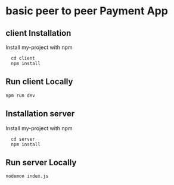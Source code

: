 # basic peer to peer Payment App

## client Installation

Install my-project with npm

```
  cd client
  npm install

```

## Run client Locally

```
npm run dev

```


## Installation server

Install my-project with npm

```
  cd server
  npm install
```

## Run server Locally
```
nodemon index.js
```
